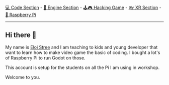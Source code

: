 [💻 Code Section](https://github.com/EloiStree/HelloGodotCode) - [🚂 Engine Section](https://github.com/EloiStree/HelloGodotEngineKeyword) - [🕹️🎮 Hacking Game](https://github.com/EloiStree/HelloGodotRemoteControlHub) - [👓 XR Section](https://github.com/EloiStree/HelloGodotXR)  - [🍓 Raspberry Pi](https://github.com/EloiStree/HelloRaspberryPi)

------------------------------

## Hi there 👋

My name is [Eloi Stree](https://github.com/EloiStree) and I am teaching to kids and young developer that want to learn how to make video game the basic of coding.
I bought a lot's of Raspberry Pi to run Godot on those.

This account is setup for the students on all the Pi I am using in workshop.


Welcome to you.